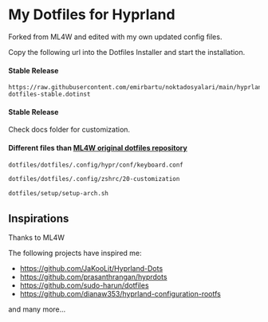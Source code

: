 # My Dotfiles for Hyprland
Forked from ML4W and edited with my own updated config files.

Copy the following url into the Dotfiles Installer and start the installation.

#### Stable Release

```
https://raw.githubusercontent.com/emirbartu/noktadosyalari/main/hyprland-dotfiles-stable.dotinst
```
#### Stable Release

Check docs folder for customization.

#### Different files than [ML4W original dotfiles repository](https://github.com/mylinuxforwork/dotfiles)
```sh
dotfiles/dotfiles/.config/hypr/conf/keyboard.conf
```

```sh
dotfiles/dotfiles/.config/zshrc/20-customization
```

```sh
dotfiles/setup/setup-arch.sh
```

## Inspirations

Thanks to ML4W 

The following projects have inspired me:

- https://github.com/JaKooLit/Hyprland-Dots
- https://github.com/prasanthrangan/hyprdots
- https://github.com/sudo-harun/dotfiles
- https://github.com/dianaw353/hyprland-configuration-rootfs

and many more...
